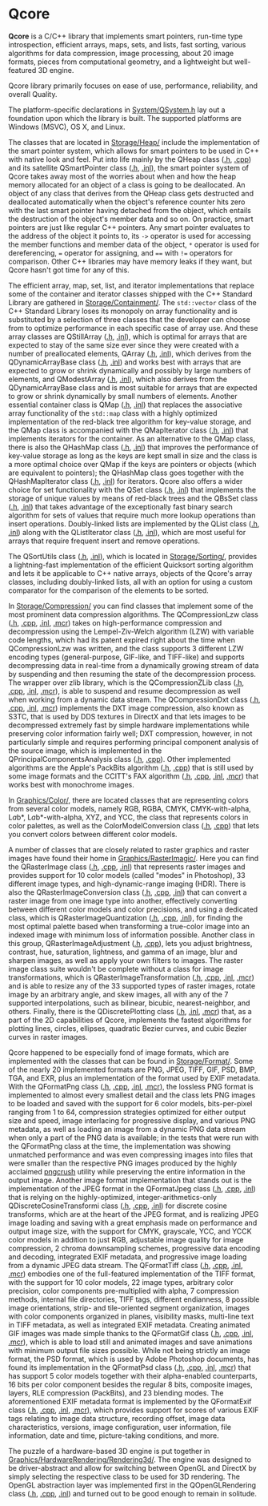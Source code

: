 # Qcore

**Qcore** is a C/C++ library that implements smart pointers, run-time type introspection, efficient arrays, maps, sets, and lists, fast sorting, various algorithms for data compression, image processing, about 20 image formats, pieces from computational geometry, and a lightweight but well-featured 3D engine.

Qcore library primarily focuses on ease of use, performance, reliability, and overall Quality.

The platform-specific declarations in [System/QSystem.h](Qcore/System/QSystem.h) lay out a foundation upon which the library is built. The supported platforms are Windows (MSVC), OS X, and Linux.

The classes that are located in [Storage/Heap/](Qcore/Storage/Heap) include the implementation of the smart pointer system, which allows for smart pointers to be used in C++ with native look and feel. Put into life mainly by the QHeap class ([.h](Qcore/Storage/Heap/QHeap.h), [.cpp](Qcore/Storage/Heap/QHeap.cpp)) and its satellite QSmartPointer class ([.h](Qcore/Storage/Heap/QSmartPointer.h), [.inl](Qcore/Storage/Heap/QSmartPointer.inl)), the smart pointer system of Qcore takes away most of the worries about when and how the heap memory allocated for an object of a class is going to be deallocated. An object of any class that derives from the QHeap class gets destructed and deallocated automatically when the object's reference counter hits zero with the last smart pointer having detached from the object, which entails the destruction of the object's member data and so on. On practice, smart pointers are just like regular C++ pointers. Any smart pointer evaluates to the address of the object it points to, its `->` operator is used for accessing the member functions and member data of the object, `*` operator is used for dereferencing, `=` operator for assigning, and `==` with `!=` operators for comparison. Other C++ libraries may have memory leaks if they want, but Qcore hasn't got time for any of this.

The efficient array, map, set, list, and iterator implementations that replace some of the container and iterator classes shipped with the C++ Standard Library are gathered in [Storage/Containment/](Qcore/Storage/Containment). The `std::vector` class of the C++ Standard Library loses its monopoly on array functionality and is substituted by a selection of three classes that the developer can choose from to optimize performance in each specific case of array use. And these array classes are QStillArray ([.h](Qcore/Storage/Containment/QStillArray.h), [.inl](Qcore/Storage/Containment/QStillArray.inl)), which is optimal for arrays that are expected to stay of the same size ever since they were created with a number of preallocated elements, QArray ([.h](Qcore/Storage/Containment/QArray.h), [.inl](Qcore/Storage/Containment/QArray.inl)), which derives from the QDynamicArrayBase class ([.h](Qcore/Storage/Containment/QDynamicArrayBase.h), [.inl](Qcore/Storage/Containment/QDynamicArrayBase.inl)) and works best with arrays that are expected to grow or shrink dynamically and possibly by large numbers of elements, and QModestArray ([.h](Qcore/Storage/Containment/QModestArray.h), [.inl](Qcore/Storage/Containment/QModestArray.inl)), which also derives from the QDynamicArrayBase class and is most suitable for arrays that are expected to grow or shrink dynamically by small numbers of elements. Another essential container class is QMap ([.h](Qcore/Storage/Containment/QMap.h), [.inl](Qcore/Storage/Containment/QMap.inl)) that replaces the associative array functionality of the `std::map` class with a highly optimized implementation of the red-black tree algorithm for key-value storage, and the QMap class is accompanied with the QMapIterator class ([.h](Qcore/Storage/Containment/QMapIterator.h), [.inl](Qcore/Storage/Containment/QMapIterator.inl)) that implements iterators for the container. As an alternative to the QMap class, there is also the QHashMap class ([.h](Qcore/Storage/Containment/QHashMap.h), [.inl](Qcore/Storage/Containment/QHashMap.inl)) that improves the performance of key-value storage as long as the keys are kept small in size and the class is a more optimal choice over QMap if the keys are pointers or objects (which are equivalent to pointers); the QHashMap class goes together with the QHashMapIterator class ([.h](Qcore/Storage/Containment/QHashMapIterator.h), [.inl](Qcore/Storage/Containment/QHashMapIterator.inl)) for iterators. Qcore also offers a wider choice for set functionality with the QSet class ([.h](Qcore/Storage/Containment/QSet.h), [.inl](Qcore/Storage/Containment/QSet.inl)) that implements the storage of unique values by means of red-black trees and the QBsSet class ([.h](Qcore/Storage/Containment/QBsSet.h), [.inl](Qcore/Storage/Containment/QBsSet.inl)) that takes advantage of the exceptionally fast binary search algorithm for sets of values that require much more lookup operations than insert operations. Doubly-linked lists are implemented by the QList class ([.h](Qcore/Storage/Containment/QList.h), [.inl](Qcore/Storage/Containment/QList.inl)) along with the QListIterator class ([.h](Qcore/Storage/Containment/QListIterator.h), [.inl](Qcore/Storage/Containment/QListIterator.inl)), which are most useful for arrays that require frequent insert and remove operations.

The QSortUtils class ([.h](Qcore/Storage/Sorting/QSortUtils.h), [.inl](Qcore/Storage/Sorting/QSortUtils.inl)), which is located in [Storage/Sorting/](Qcore/Storage/Sorting), provides a lightning-fast implementation of the efficient Quicksort sorting algorithm and lets it be applicable to C++ native arrays, objects of the Qcore's array classes, including doubly-linked lists, all with an option for using a custom comparator for the comparison of the elements to be sorted.

In [Storage/Compression/](Qcore/Storage/Compression) you can find classes that implement some of the most prominent data compression algorithms. The QCompressionLzw class ([.h](Qcore/Storage/Compression/QCompressionLzw.h), [.cpp](Qcore/Storage/Compression/QCompressionLzw.cpp), [.inl](Qcore/Storage/Compression/QCompressionLzw.inl), [.mcr](Qcore/Storage/Compression/QCompressionLzw.mcr)) takes on high-performance compression and decompression using the Lempel-Ziv-Welch algorithm (LZW) with variable code lengths, which had its patent expired right about the time when QCompressionLzw was written, and the class supports 3 different LZW encoding types (general-purpose, GIF-like, and TIFF-like) and supports decompressing data in real-time from a dynamically growing stream of data by suspending and then resuming the state of the decompression process. The wrapper over zlib library, which is the QCompressionZLib class ([.h](Qcore/Storage/Compression/QCompressionZLib.h), [.cpp](Qcore/Storage/Compression/QCompressionZLib.cpp), [.inl](Qcore/Storage/Compression/QCompressionZLib.inl), [.mcr](Qcore/Storage/Compression/QCompressionZLib.mcr)), is able to suspend and resume decompression as well when working from a dynamic data stream. The QCompressionDxt class ([.h](Qcore/Storage/Compression/QCompressionDxt.h), [.cpp](Qcore/Storage/Compression/QCompressionDxt.cpp), [.inl](Qcore/Storage/Compression/QCompressionDxt.inl), [.mcr](Qcore/Storage/Compression/QCompressionDxt.mcr)) implements the DXT image compression, also known as S3TC, that is used by DDS textures in DirectX and that lets images to be decompressed extremely fast by simple hardware implementations while preserving color information fairly well; DXT compression, however, in not particularly simple and requires performing principal component analysis of the source image, which is implemented in the QPrincipalComponentsAnalysis class ([.h](Qcore/Statistics/QPrincipalComponentsAnalysis.h), [.cpp](Qcore/Statistics/QPrincipalComponentsAnalysis.cpp)). Other implemented algorithms are the Apple's PackBits algorithm ([.h](Qcore/Storage/Compression/QCompressionPackBits.h), [.cpp](Qcore/Storage/Compression/QCompressionPackBits.cpp)) that is still used by some image formats and the CCITT's FAX algorithm ([.h](Qcore/Storage/Compression/QCompressionFax.h), [.cpp](Qcore/Storage/Compression/QCompressionFax.cpp), [.inl](Qcore/Storage/Compression/QCompressionFax.inl), [.mcr](Qcore/Storage/Compression/QCompressionFax.mcr)) that works best with monochrome images.

In [Graphics/Color/](Qcore/Graphics/Color), there are located classes that are representing colors from several color models, namely RGB, RGBA, CMYK, CMYK-with-alpha, L*a*b*, L*a*b*-with-alpha, XYZ, and YCC, the class that represents colors in color palettes, as well as the ColorModelConversion class ([.h](Qcore/Graphics/Color/QColorModelConversion.h), [.cpp](Qcore/Graphics/Color/QColorModelConversion.cpp)) that lets you convert colors between different color models.

A number of classes that are closely related to raster graphics and raster images have found their home in [Graphics/RasterImagic/](Qcore/Graphics/RasterImagic). Here you can find the QRasterImage class ([.h](Qcore/Graphics/RasterImagic/QRasterImage.h), [.cpp](Qcore/Graphics/RasterImagic/QRasterImage.cpp), [.inl](Qcore/Graphics/RasterImagic/QRasterImage.inl)) that represents raster images and provides support for 10 color models (called "modes" in Photoshop), 33 different image types, and high-dynamic-range imaging (HDR). There is also the QRasterImageConversion class ([.h](Qcore/Graphics/RasterImagic/QRasterImageConversion.h), [.cpp](Qcore/Graphics/RasterImagic/QRasterImageConversion.cpp), [.inl](Qcore/Graphics/RasterImagic/QRasterImageConversion.inl)) that can convert a raster image from one image type into another, effectively converting between different color models and color precisions, and using a dedicated class, which is QRasterImageQuantization ([.h](Qcore/Graphics/RasterImagic/QRasterImageQuantization.h), [.cpp](Qcore/Graphics/RasterImagic/QRasterImageQuantization.cpp), [.inl](Qcore/Graphics/RasterImagic/QRasterImageQuantization.inl)), for finding the most optimal palette based when transforming a true-color image into an indexed image with minimum loss of information possible. Another class in this group, QRasterImageAdjustment ([.h](Qcore/Graphics/RasterImagic/QRasterImageAdjustment.h), [.cpp](Qcore/Graphics/RasterImagic/QRasterImageAdjustment.cpp)), lets you adjust brightness, contrast, hue, saturation, lightness, and gamma of an image, blur and sharpen images, as well as apply your own filters to images. The raster image class suite wouldn't be complete without a class for image transformations, which is QRasterImageTransformation ([.h](Qcore/Graphics/RasterImagic/QRasterImageTransformation.h), [.cpp](Qcore/Graphics/RasterImagic/QRasterImageTransformation.cpp), [.inl](Qcore/Graphics/RasterImagic/QRasterImageTransformation.inl), [.mcr](Qcore/Graphics/RasterImagic/QRasterImageTransformation.mcr)) and is able to resize any of the 33 supported types of raster images, rotate image by an arbitrary angle, and skew images, all with any of the 7 supported interpolations, such as bilinear, bicubic, nearest-neighbor, and others. Finally, there is the QDiscretePlotting class ([.h](Qcore/Graphics/RasterImagic/QDiscretePlotting.h), [.inl](Qcore/Graphics/RasterImagic/QDiscretePlotting.inl), [.mcr](Qcore/Graphics/RasterImagic/QDiscretePlotting.mcr)) that, as a part of the 2D capabilities of Qcore, implements the fastest algorithms for plotting lines, circles, ellipses, quadratic Bezier curves, and cubic Bezier curves in raster images.

Qcore happened to be especially fond of image formats, which are implemented with the classes that can be found in [Storage/Format/](Qcore/Storage/Format). Some of the nearly 20 implemented formats are PNG, JPEG, TIFF, GIF, PSD, BMP, TGA, and EXR, plus an implementation of the format used by EXIF metadata. With the QFormatPng class ([.h](Qcore/Storage/Format/QFormatPng.h), [.cpp](Qcore/Storage/Format/QFormatPng.cpp), [.inl](Qcore/Storage/Format/QFormatPng.inl), [.mcr](Qcore/Storage/Format/QFormatPng.mcr)), the lossless PNG format is implemented to almost every smallest detail and the class lets PNG images to be loaded and saved with the support for 6 color models, bits-per-pixel ranging from 1 to 64, compression strategies optimized for either output size and speed, image interlacing for progressive display, and various PNG metadata, as well as loading an image from a dynamic PNG data stream when only a part of the PNG data is available; in the tests that were run with the QFormatPng class at the time, the implementation was showing unmatched performance and was even compressing images into files that were smaller than the respective PNG images produced by the highly acclaimed [pngcrush](http://en.wikipedia.org/wiki/Pngcrush) utility while preserving the entire information in the output image. Another image format implementation that stands out is the implementation of the JPEG format in the QFormatJpeg class ([.h](Qcore/Storage/Format/QFormatJpeg.h), [.cpp](Qcore/Storage/Format/QFormatJpeg.cpp), [.inl](Qcore/Storage/Format/QFormatJpeg.inl)) that is relying on the highly-optimized, integer-arithmetics-only QDiscreteCosineTransformi class ([.h](Qcore/Mathematics/QDiscreteCosineTransformi.h), [.cpp](Qcore/Mathematics/QDiscreteCosineTransformi.cpp), [.inl](Qcore/Mathematics/QDiscreteCosineTransformi.inl)) for discrete cosine transforms, which are at the heart of the JPEG format, and is realizing JPEG image loading and saving with a great emphasis made on performance and output image size, with the support for CMYK, grayscale, YCC, and YCCK color models in addition to just RGB, adjustable image quality for image compression, 2 chroma downsampling schemes, progressive data encoding and decoding, integrated EXIF metadata, and progressive image loading from a dynamic JPEG data stream. The QFormatTiff class ([.h](Qcore/Storage/Format/QFormatTiff.h), [.cpp](Qcore/Storage/Format/QFormatTiff.cpp), [.inl](Qcore/Storage/Format/QFormatTiff.inl), [.mcr](Qcore/Storage/Format/QFormatTiff.mcr)) embodies one of the full-featured implementation of the TIFF format, with the support for 10 color models, 22 image types, arbitrary color precision, color components pre-multiplied with alpha, 7 compression methods, internal file directories, TIFF tags, different endianness, 8 possible image orientations, strip- and tile-oriented segment organization, images with color components organized in planes, visibility masks, multi-line text in TIFF metadata, as well as integrated EXIF metadata. Creating animated GIF images was made simple thanks to the QFormatGif class ([.h](Qcore/Storage/Format/QFormatGif.h), [.cpp](Qcore/Storage/Format/QFormatGif.cpp), [.inl](Qcore/Storage/Format/QFormatGif.inl), [.mcr](Qcore/Storage/Format/QFormatGif.mcr)), which is able to load still and animated images and save animations with minimum output file sizes possible. While not being strictly an image format, the PSD format, which is used by Adobe Photoshop documents, has found its implementation in the QFormatPsd class ([.h](Qcore/Storage/Format/QFormatPsd.h), [.cpp](Qcore/Storage/Format/QFormatPsd.cpp), [.inl](Qcore/Storage/Format/QFormatPsd.inl), [.mcr](Qcore/Storage/Format/QFormatPsd.mcr)) that has support 5 color models together with their alpha-enabled counterparts, 16 bits per color component besides the regular 8 bits, composite images, layers, RLE compression (PackBits), and 23 blending modes. The aforementioned EXIF metadata format is implemented by the QFormatExif class ([.h](Qcore/Storage/Format/QFormatExif.h), [.cpp](Qcore/Storage/Format/QFormatExif.cpp), [.inl](Qcore/Storage/Format/QFormatExif.inl), [.mcr](Qcore/Storage/Format/QFormatExif.mcr)), which provides support for scores of various EXIF tags relating to image data structure, recording offset, image data characteristics, versions, image configuration, user information, file information, date and time, picture-taking conditions, and more.

The puzzle of a hardware-based 3D engine is put together in [Graphics/HardwareRendering/Rendering3d/](Qcore/Graphics/HardwareRendering/Rendering3d). The engine was designed to be driver-abstract and allow for switching between OpenGL and DirectX by simply selecting the respective class to be used for 3D rendering. The OpenGL abstraction layer was implemented first in the QOpenGLRendering class ([.h](Qcore/Graphics/HardwareRendering/Rendering3d/OpenGL/QOpenGLRendering.h), [.cpp](Qcore/Graphics/HardwareRendering/Rendering3d/OpenGL/QOpenGLRendering.cpp), [.inl](Qcore/Graphics/HardwareRendering/Rendering3d/OpenGL/QOpenGLRendering.inl)) and turned out to be good enough to remain in solitude.
